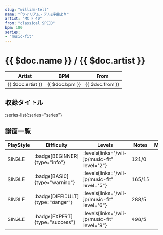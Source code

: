 ```yaml
---
slug: "william-tell"
name: "｢ウイリアム・テル｣序曲より"
artist: "MC F 40"
from: "classical SPEED"
bpm: 180
series:
- "music-fit"
---
```


# {{ $doc.name }} / {{ $doc.artist }}

|Artist|BPM|From|
|------|---|----|
|{{ $doc.artist }}|{{ $doc.bpm }}|{{ $doc.from }}|

## 収録タイトル

:series-list{:series="series"}

## 譜面一覧

|PlayStyle|Difficulty|Levels|Notes|Movie|
|---------|----------|------|-----|-----|
|SINGLE| :badge[BEGINNER]{type="info"}|<div class="field is-grouped is-grouped-multiline"> :levels{links="/wii-jp/music-fit" level="2"}</div>|121/0||
|SINGLE| :badge[BASIC]{type="warning"}|<div class="field is-grouped is-grouped-multiline"> :levels{links="/wii-jp/music-fit" level="5"}</div>|165/15||
|SINGLE| :badge[DIFFICULT]{type="danger"}|<div class="field is-grouped is-grouped-multiline"> :levels{links="/wii-jp/music-fit" level="6"}</div>|288/5||
|SINGLE| :badge[EXPERT]{type="success"}|<div class="field is-grouped is-grouped-multiline"> :levels{links="/wii-jp/music-fit" level="9"}</div>|498/5||
